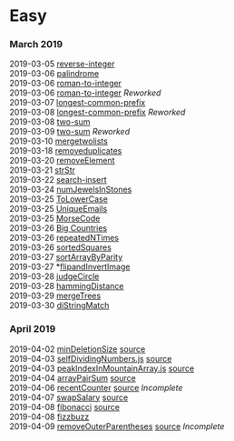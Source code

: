 # Easy

### March 2019

2019-03-05 [reverse-integer](reverse-integer.js)  
2019-03-06 [palindrome](palindrome.js)  
2019-03-06 [roman-to-integer](romantointeger.js)  
2019-03-06 [roman-to-integer](romantointeger.js) *Reworked*  
2019-03-07 [longest-common-prefix](longestcommonprefix.js)  
2019-03-08 [longest-common-prefix](longestcommonprefix.js) *Reworked*  
2019-03-08 [two-sum](twosum.js)  
2019-03-09 [two-sum](twosum.js) *Reworked*  
2019-03-10 [mergetwolists](mergetwolists.js)  
2019-03-18 [removeduplicates](removeDuplicates.js)  
2019-03-20 [removeElement](removeElement.js)  
2019-03-21 [strStr](strStr.js)  
2019-03-22 [search-insert](searchInsert.js)  
2019-03-24 [numJewelsInStones](numJewelsInStones.js)  
2019-03-25 [ToLowerCase](toLowerCase.js)  
2019-03-25 [UniqueEmails](numUniqueEmails.js)  
2019-03-25 [MorseCode](uniqueMorseRepresentations.js)  
2019-03-26 [Big Countries](bigCountries.sql)  
2019-03-26 [repeatedNTimes](repeatedNTimes.js)  
2019-03-26 [sortedSquares](sortedSquares.js)  
2019-03-27 [sortArrayByParity](sortArrayByParity.js)  
2019-03-27 *[flipandInvertImage](flipAndInvertImage.js)  
2019-03-28 [judgeCircle](judgeCircle.js)  
2019-03-28 [hammingDistance](hammingDistance.js)  
2019-03-29 [mergeTrees](mergeTrees.js)  
2019-03-30 [diStringMatch](diStringMatch.js)  



### April 2019

2019-04-02 [minDeletionSize](minDeletionSize.js) [source](https://leetcode.com/problems/delete-columns-to-make-sorted/)  
2019-04-03 [selfDividingNumbers.js](selfDividingNumbers.js)  [source](https://leetcode.com/problems/self-dividing-numbers/)  
2019-04-03 [peakIndexInMountainArray.js](peakIndexInMountainArray.js)  [source](https://leetcode.com/problems/peak-index-in-a-mountain-array/)  
2019-04-04 [arrayPairSum](arrayPairSum.js) [source](https://leetcode.com/problems/array-partition-i/)  
2019-04-06 [recentCounter](recentCounter.js) [source](https://leetcode.com/problems/number-of-recent-calls/) *Incomplete*  
2019-04-07 [swapSalary](swapSalaries.sql) [source](https://leetcode.com/problems/swap-salary/)  
2019-04-08 [fibonacci](fibonacci.js) [source](https://leetcode.com/problems/fibonacci-number/)  
2019-04-08 [fizzbuzz](fizzbuzz.js)  
2019-04-09 [removeOuterParentheses](removeOuterParentheses.js) [source](https://leetcode.com/problems/remove-outermost-parentheses/)  *Incomplete*  
